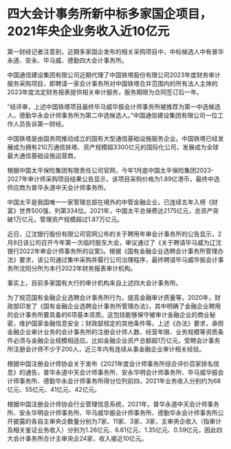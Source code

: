 # 四大会计事务所新中标多家国企项目，2021年央企业务收入近10亿元

第一财经记者注意到，近期多家国企发布的相关采购项目中，中标候选人中有普华永道、安永、毕马威、德勤四大会计事务所。

中国通信建设集团有限公司近期代理了中国铁塔股份有限公司2023年度财务审计服务采购项目，即聘请一家会计事务所对中国铁塔合并范围内的所有法人主体的2023年度法定财务报表提供相关审计服务，服务期限为合同签订后一年。

“经评审，上述中国铁塔项目最终毕马威华振会计师事务所被推荐为第一中选候选人，德勤华永会计师事务所为第二中选候选人。”中国通信建设集团有限公司一位工作人员告诉第一财经。

中国铁塔是由国务院推动成立的国有大型通信基础设施服务企业。中国铁塔已经发展成为拥有210万通信铁塔、资产规模超3300亿元的国际化公司，发展成为全球最大通信基础设施运营商。

根据中国太平保险集团有限责任公司官网，今年1月底中国太平保险集团2023-2027年审计师采购项目结果公告显示，该项目采购价格为1.89亿港币，最终中选供应商为普华永道中天会计师事务所。

中国太平是我国唯一一家管理总部在境外的中管金融企业，已连续五年入榜《财富》世界500强，列第334位。2021年，中国太平总保费达2175亿元，总资产突破1万亿元，管理资产规模超过1.87万亿元。

近日，辽沈银行股份有限公司官网公布的关于聘用年审会计事务所的公告显示，2月8日该公司召开今年第一次临时股东大会，审议通过了《关于聘请毕马威为辽沈银行2022年审会计师事务所的议案》。根据《国有金融企业选聘会计事务所管理办法》要求，该公司通过集中采购并履行公司治理程序，最终聘请毕马威华振会计事务所沈阳分所为本行2022年财务报表审计机构。

事实上，目前多家国有大行的审计机构来自上述四大会计事务所。

为了规范国有金融企业选聘会计事务所行为，提高金融审计质量等，2020年，财政部印发了《国有金融企业选聘会计事务所管理办法》，其中明确了金融企业聘用的会计事务所要具备的6项基本资质。这包括能够保守被审计金融企业的商业秘密，维护国家金融信息安全；财政部规定的其他条件等。上述《办法》要求，承担金融企业审计业务的会计事务所的注册会计师人数、经营年限、业务规模等资质条件必须与金融企业规模相适应。比如金融企业资产总额超1万亿元，受聘会计事务所注册会计师不少于200人，近三年内有连续从事金融企业审计相关经验。

根据中国注册会计师协会关于发布《2021年度会计师事务所综合评价百家排名信息》的通告，普华永道中天会计师事务所、安永华明会计师事务所、毕马威华振会计师事务所、德勤华永会计师事务所得分位列前四，2021年业务收入分别约为68亿元、55亿元、41亿元、42亿元。

根据中国注册会计师协会行业管理信息系统，2021年，普华永道中天会计师事务所、安永华明会计师事务所、毕马威华振会计师事务所、德勤华永会计师事务所公开披露的各自主审央企数量分别为7家、11家、3家、3家，主审央企收入（指审计及相关鉴证业务收入）分别为1.26亿元、6.61亿元、1.35亿元、0.59亿元，因此四大会计事务所合计主审央企24家，收入接近10亿元。

